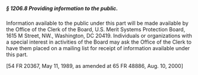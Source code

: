 ##### § 1206.8 Providing information to the public. #####

Information available to the public under this part will be made available by the Office of the Clerk of the Board, U.S. Merit Systems Protection Board, 1615 M Street, NW., Washington, DC 20419. Individuals or organizations with a special interest in activities of the Board may ask the Office of the Clerk to have them placed on a mailing list for receipt of information available under this part.

[54 FR 20367, May 11, 1989, as amended at 65 FR 48886, Aug. 10, 2000]